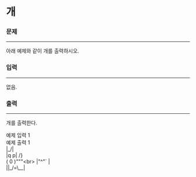 # 개

### 문제

---

아래 예제와 같이 개를 출력하시오.

### 입력

---

없음.

### 출력

---

개를 출력한다.

예제 입력 1<br>
예제 출력 1<br>
|\_/|<br>
|q p|   /}<br>
( 0 )"""\<br>
|"^"`    |<br>
||_/=\\__|<br>